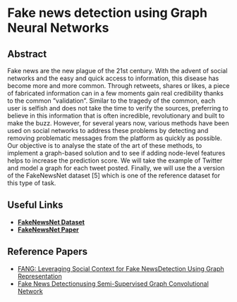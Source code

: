 # Fake news detection using Graph Neural Networks


## Abstract

Fake news are the new plague of the 21st century. With the advent of social
networks and the easy and quick access to information, this disease has become
more and more common. Through retweets, shares or likes, a piece of fabricated
information can in a few moments gain real credibility thanks to the common
”validation”. Similar to the tragedy of the common, each user is selfish and does
not take the time to verify the sources, preferring to believe in this information
that is often incredible, revolutionary and built to make the buzz. However,
for several years now, various methods have been used on social networks to
address these problems by detecting and removing problematic messages from
the platform as quickly as possible. Our objective is to analyse the state of
the art of these methods, to implement a graph-based solution and to see if
adding node-level features helps to increase the prediction score. We will take
the example of Twitter and model a graph for each tweet posted. Finally, we will
use the a version of the FakeNewsNet dataset [5] which is one of the reference
dataset for this type of task.


## Useful Links

 - [**FakeNewsNet Dataset** ](https://github.com/KaiDMML/FakeNewsNet)
 - [ **FakeNewsNet Paper**](https://arxiv.org/abs/1809.01286)

## Reference Papers

 - [FANG: Leveraging Social Context for Fake NewsDetection Using Graph Representation](https://arxiv.org/abs/2008.07939)
 - [Fake News Detectionusing Semi-Supervised Graph Convolutional Network](https://arxiv.org/ftp/arxiv/papers/2109/2109.13476.pdf)


